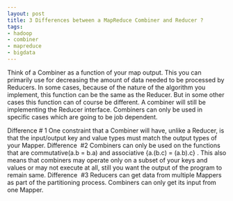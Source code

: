 ```yaml
--- 
layout: post
title: 3 Differences between a MapReduce Combiner and Reducer ?
tags: 
- hadoop
- combiner
- mapreduce
- bigdata
---
```

Think of a Combiner as a function of your map output. This you can primarily use for decreasing the amount of data needed to be processed by Reducers. In some cases, because of the nature of the algorithm you implement, this function can be the same as the Reducer. But in some other cases this function can of course be different.
A combiner will still be implementing the Reducer interface. Combiners can only be used in specific cases which are going to be job dependent. 


Difference # 1
One constraint that a Combiner will have, unlike a Reducer, is that the input/output key and value types must match the output types of your Mapper.
Difference  #2
Combiners can only be used on the functions that are commutative(a.b = b.a) and associative {a.(b.c) = (a.b).c} . This also means that combiners may operate only on a subset of your keys and values or may not execute at all, still you want the output of the program to remain same.
Difference  #3
Reducers can get data from multiple Mappers as part of the partitioning process. Combiners can only get its input from one Mapper.
